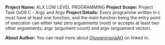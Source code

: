 __Project Name:__ ALX LOW LEVEL PROGRAMMING
__Project Scope:__ Project Task 0x09 C - Argc and Argv
__Project Details:__ Every programme written in c must have at least one function, and the main function being the entry point of execution can either take zero arguements (void) or accepts at least two other arguements; argc (argument count) and argv (arguement vector).

__About Author:__ You can read more about [OluwaninsolaAO](https://www.linkedin.com/in/oluwaninsolaao) on linked in.
